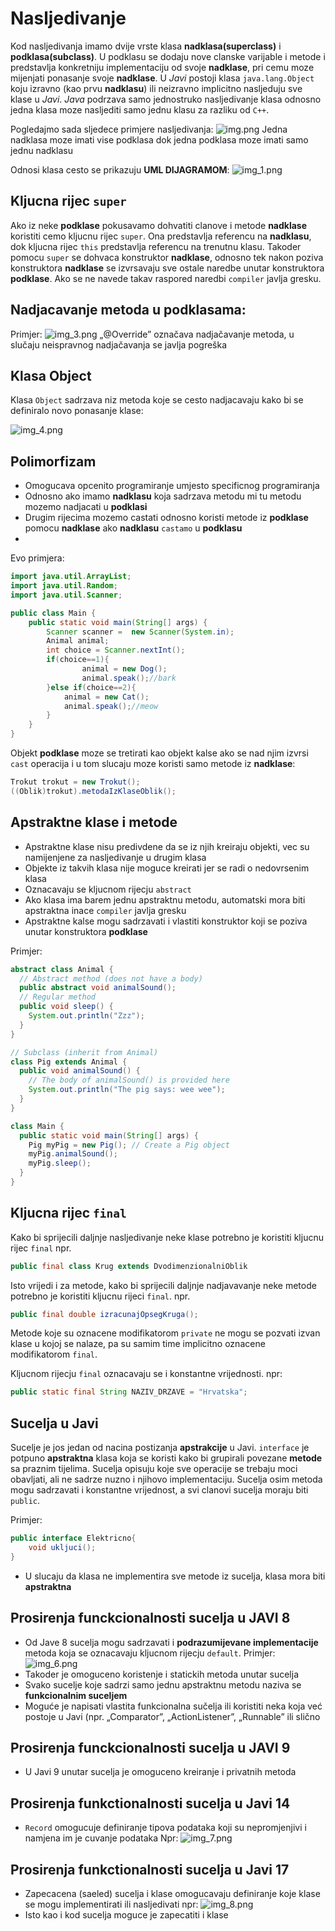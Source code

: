 # Nasljedivanje
Kod nasljedivanja imamo dvije vrste klasa **nadklasa(superclass)** i **podklasa(subclass)**.
U podklasu se dodaju nove clanske varijable i metode i predstavlja konkretniju implementaciju
od svoje **nadklase**, pri cemu moze mijenjati ponasanje svoje **nadklase**. U _Javi_ postoji
klasa `java.lang.Object` koju izravno (kao prvu **nadklasu**) ili neizravno implicitno 
nasljeduju sve klase u _Javi_. _Java_ podrzava samo jednostruko nasljedivanje klasa odnosno
jedna klasa moze nasljediti samo jednu klasu za razliku od `C++`.

Pogledajmo sada sljedece primjere nasljedivanja:
![img.png](img.png)
Jedna nadklasa moze imati vise podklasa dok jedna podklasa moze imati samo jednu nadklasu

Odnosi klasa cesto se prikazuju **UML DIJAGRAMOM**:
![img_1.png](img_1.png)

## Kljucna rijec `super`
Ako iz neke **podklase** pokusavamo dohvatiti clanove i metode **nadklase** koristiti cemo
kljucnu rijec `super`. Ona predstavlja referencu na **nadklasu**, dok kljucna rijec `this`
predstavlja referencu na trenutnu klasu. Takoder pomocu `super` se dohvaca konstruktor **nadklase**,
 odnosno tek nakon poziva konstruktora **nadklase** se izvrsavaju sve ostale naredbe unutar
konstruktora **podklase**. Ako se ne navede takav raspored naredbi `compiler` javlja gresku.

## Nadjacavanje metoda u podklasama:

Primjer: 
![img_3.png](img_3.png)
„@Override” označava nadjačavanje metoda, u slučaju neispravnog nadjačavanja se javlja pogreška

## Klasa Object
Klasa `Object` sadrzava niz metoda koje se cesto nadjacavaju kako bi se definiralo novo
ponasanje klase:

![img_4.png](img_4.png)


## Polimorfizam
- Omogucava opcenito programiranje umjesto specificnog programiranja
- Odnosno ako imamo **nadklasu** koja sadrzava metodu mi tu metodu mozemo nadjacati u **podklasi**
- Drugim rijecima mozemo castati odnosno koristi metode iz **podklase** pomocu **nadklase** ako **nadklasu**
`castamo` u **podklasu**
- 
Evo primjera:
```java
import java.util.ArrayList;
import java.util.Random;
import java.util.Scanner;

public class Main {
    public static void main(String[] args) {
        Scanner scanner =  new Scanner(System.in);
        Animal animal;
        int choice = Scanner.nextInt();
        if(choice==1){
                animal = new Dog();
                animal.speak();//bark
        }else if(choice==2){
            animal = new Cat();
            animal.speak();//meow
        }
    }
}
```
Objekt **podklase** moze se tretirati kao objekt kalse ako se nad njim izvrsi `cast` operacija
i u tom slucaju moze koristi samo metode iz **nadklase**:
```java
Trokut trokut = new Trokut();
((Oblik)trokut).metodaIzKlaseOblik();
```

## Apstraktne klase i metode
- Apstraktne klase nisu predivdene da se iz njih kreiraju objekti, vec su namijenjene za 
nasljedivanje u drugim klasa
- Objekte iz takvih klasa nije moguce kreirati jer se radi o nedovrsenim klasa
- Oznacavaju se kljucnom rijecju `abstract`
- Ako klasa ima barem jednu apstraktnu metodu, automatski mora biti apstraktna inace `compiler`
javlja gresku
- Apstraktne kalse mogu sadrzavati i vlastiti konstruktor koji se poziva unutar konstruktora
**podklase**

Primjer:
```java
abstract class Animal {
  // Abstract method (does not have a body)
  public abstract void animalSound();
  // Regular method
  public void sleep() {
    System.out.println("Zzz");
  }
}

// Subclass (inherit from Animal)
class Pig extends Animal {
  public void animalSound() {
    // The body of animalSound() is provided here
    System.out.println("The pig says: wee wee");
  }
}

class Main {
  public static void main(String[] args) {
    Pig myPig = new Pig(); // Create a Pig object
    myPig.animalSound();
    myPig.sleep();
  }
}
```
## Kljucna rijec `final`
Kako bi sprijecili daljnje nasljedivanje neke klase potrebno je koristiti kljucnu rijec
`final` npr.

```java
public final class Krug extends DvodimenzionalniOblik
```
Isto vrijedi i za metode, kako bi sprijecili daljnje nadjavavanje neke metode potrebno je koristiti
kljucnu rijeci `final`. npr.
```java
public final double izracunajOpsegKruga();
```
Metode koje su oznacene modifikatorom `private` ne mogu se pozvati izvan klase u kojoj se
nalaze, pa su samim time implicitno oznacene modifikatorom `final`.

Kljucnom rijecju `final` oznacavaju se i konstantne vrijednosti. npr:
```java
public static final String NAZIV_DRZAVE = "Hrvatska";
```

## Sucelja u Javi
Sucelje je jos jedan od nacina postizanja **apstrakcije** u Javi. `interface` je potpuno
**apstraktna** klasa koja se koristi kako bi grupirali povezane **metode** sa praznim tijelima.
Sucelja opisuju koje sve operacije se trebaju moci obavljati, ali ne sadrze nuzno i njihovo
implementaciju. Sucelja osim metoda mogu sadrzavati i konstantne vrijednost, a svi clanovi
sucelja moraju biti `public`.

Primjer:
```java
public interface Elektricno{
    void ukljuci();
}
```
- U slucaju da klasa ne implementira sve metode iz sucelja, klasa mora biti **apstraktna**

## Prosirenja funckcionalnosti sucelja u JAVI 8
- Od Jave 8 sucelja mogu sadrzavati i **podrazumijevane implementacije** metoda koja se
oznacavaju kljucnom rijecju `default`.
Primjer:
![img_6.png](img_6.png)
- Takoder je omoguceno koristenje i statickih metoda unutar sucelja
- Svako sucelje koje sadrzi samo jednu apstraktnu metodu naziva se **funkcionalnim suceljem**
- Moguće je napisati vlastita funkcionalna sučelja ili koristiti neka koja već postoje u Javi (npr.
  „Comparator”, „ActionListener”, „Runnable” ili slično

## Prosirenja funckcionalnosti sucelja u JAVI 9
- U Javi 9 unutar sucelja je omoguceno kreiranje i privatnih metoda

## Prosirenja funkctionalnosti sucelja u Javi 14
- `Record` omogucuje definiranje tipova podataka koji su nepromjenjivi i namjena im je cuvanje
podataka
Npr:
![img_7.png](img_7.png)
## Prosirenja funkctionalnosti sucelja u Javi 17
- Zapecacena (saeled) sucelja i klase omogucavaju definiranje koje klase se mogu implementirati
ili nasljedivati
npr:
![img_8.png](img_8.png)
- Isto kao i kod sucelja moguce je zapecatiti i klase